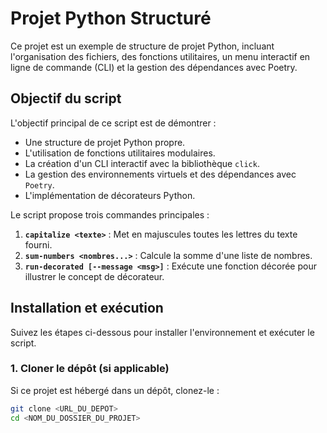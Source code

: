 # Projet Python Structuré

Ce projet est un exemple de structure de projet Python, incluant l'organisation des fichiers, des fonctions utilitaires, un menu interactif en ligne de commande (CLI) et la gestion des dépendances avec Poetry.

## Objectif du script

L'objectif principal de ce script est de démontrer :
- Une structure de projet Python propre.
- L'utilisation de fonctions utilitaires modulaires.
- La création d'un CLI interactif avec la bibliothèque `click`.
- La gestion des environnements virtuels et des dépendances avec `Poetry`.
- L'implémentation de décorateurs Python.

Le script propose trois commandes principales :
1. **`capitalize <texte>`** : Met en majuscules toutes les lettres du texte fourni.
2. **`sum-numbers <nombres...>`** : Calcule la somme d'une liste de nombres.
3. **`run-decorated [--message <msg>]`** : Exécute une fonction décorée pour illustrer le concept de décorateur.

## Installation et exécution

Suivez les étapes ci-dessous pour installer l'environnement et exécuter le script.

### 1. Cloner le dépôt (si applicable)

Si ce projet est hébergé dans un dépôt, clonez-le :

```bash
git clone <URL_DU_DEPOT>
cd <NOM_DU_DOSSIER_DU_PROJET>
